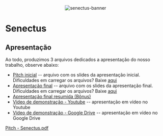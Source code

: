 <div align="center">
  <img src="https://github.com/ICEI-PUC-Minas-PMV-SI/pmv-si-2023-2-pe1-t2-senectus/assets/92616145/3b83f483-aede-40a3-9ebe-a824a2ea7420" alt="senectus-banner"/>
</div>

# Senectus
## Apresentação

Ao todo, produzimos 3 arquivos dedicados a apresentação do nosso trabalho, observe abaixo:

* [Pitch inicial](./apresentacao-inicial.pdf) -- arquivo com os slides da apresentação inicial. Dificuldades em carregar os arquivos? Baixe [aqui](https://github.com/ICEI-PUC-Minas-PMV-SI/pmv-si-2023-2-pe1-t2-senectus/files/13697871/apresentacao-inicial.pdf)
* [Apresentação final](./apresentacao-final.pdf) -- arquivo com os slides da apresentação final. Dificuldades em carregar os arquivos? Baixe [aqui](https://github.com/ICEI-PUC-Minas-PMV-SI/pmv-si-2023-2-pe1-t2-senectus/files/13698015/apresentacao-final.pdf)
* [Apresentação final resumida (Bônus)](https://github.com/ICEI-PUC-Minas-PMV-SI/pmv-si-2023-2-pe1-t2-senectus/files/13708920/Pitch.-.Senectus.pdf)
* [Vídeo de demonstração - Youtube](https://youtu.be/28kE5vLW4vM) -- apresentação em vídeo no Youtube
* [Vídeo de demonstração - Google Drive](https://drive.google.com/file/d/1yajovks2A1y5zeMQVLgQpjNfGtvansMe/view?usp=sharing) -- apresentação em vídeo no Google Drive



[Pitch - Senectus.pdf](https://github.com/ICEI-PUC-Minas-PMV-SI/pmv-si-2023-2-pe1-t2-senectus/files/13708920/Pitch.-.Senectus.pdf)
